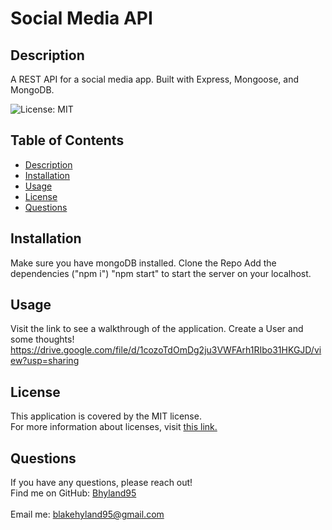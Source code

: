 # Social Media API
 
  ## Description
  A REST API for a social media app. Built with Express, Mongoose, and MongoDB.

  ![License: MIT](https://img.shields.io/badge/License-MIT-yellow.svg)

  ## Table of Contents
  - [Description](#description)
  - [Installation](#installation)
  - [Usage](#usage)
  - [License](#license)
  - [Questions](#questions)

  ## Installation
  Make sure you have mongoDB installed.
  Clone the Repo
  Add the dependencies ("npm i")
  "npm start" to start the server on your localhost. 
  

  ## Usage
  Visit the link to see a walkthrough of the application. Create a User and some thoughts! 
    https://drive.google.com/file/d/1cozoTdOmDg2ju3VWFArh1RIbo31HKGJD/view?usp=sharing


  ## License
  This application is covered by the MIT license. 
  <br />
  For more information about licenses, visit [this link.](https://docs.github.com/en/repositories/managing-your-repositorys-settings-and-features/customizing-your-repository/licensing-a-repository)

  ## Questions
  If you have any questions, please reach out! 
  <br />
  Find me on GitHub: [Bhyland95](https://github.com/Bhyland95)<br />
  <br />
  Email me: blakehyland95@gmail.com

